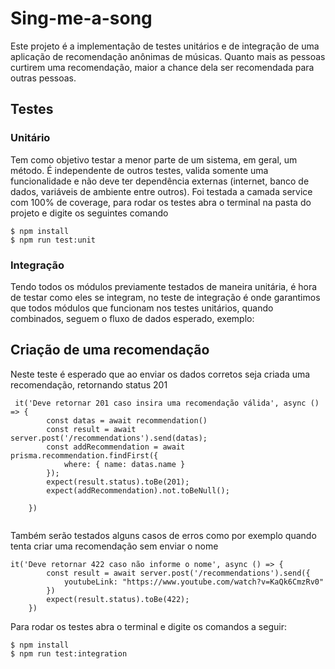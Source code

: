 # Sing-me-a-song
Este projeto é a implementação de testes unitários e de integração de uma aplicação de recomendação anônimas de músicas. Quanto mais as pessoas curtirem uma recomendação, maior a chance dela ser recomendada para outras pessoas.

## Testes
### Unitário
Tem como objetivo testar a menor parte de um sistema, em geral, um método. É independente de outros testes, valida somente uma funcionalidade e não deve ter dependência externas (internet, banco de dados, variáveis de ambiente entre outros). Foi testada a camada service com 100% de coverage, para rodar os testes abra o terminal na pasta do projeto e digite os seguintes comando 

```
$ npm install 
$ npm run test:unit
```
### Integração
Tendo todos os módulos previamente testados de maneira unitária, é hora de testar como eles se integram, no teste de integração é onde garantimos que todos módulos que funcionam nos testes unitários, quando combinados, seguem o fluxo de dados esperado, exemplo:

## Criação de uma recomendação

Neste teste é esperado que ao enviar os dados corretos seja criada uma recomendação, retornando status 201

``` 
 it('Deve retornar 201 caso insira uma recomendação válida', async () => {
        const datas = await recommendation()
        const result = await server.post('/recommendations').send(datas);
        const addRecommendation = await prisma.recommendation.findFirst({
            where: { name: datas.name }
        });
        expect(result.status).toBe(201);
        expect(addRecommendation).not.toBeNull();

    })
    
```

Também serão testados alguns casos de erros como por exemplo quando tenta criar uma recomendação sem enviar o nome

``` 
it('Deve retornar 422 caso não informe o nome', async () => {
        const result = await server.post('/recommendations').send({
            youtubeLink: "https://www.youtube.com/watch?v=KaQk6CmzRv0"
        })
        expect(result.status).toBe(422);
    })

```

Para rodar os testes abra o terminal e digite os comandos a seguir:

``` 
$ npm install
$ npm run test:integration
```